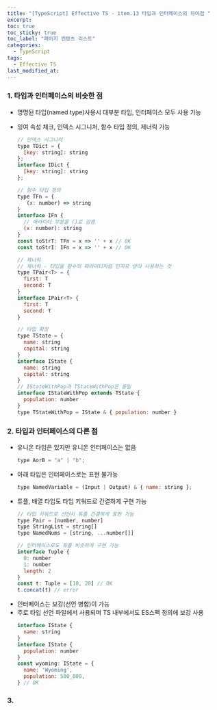 ```yaml
---
title: "[TypeScript] Effective TS - item.13 타입과 인터페이스의 차이점 "
excerpt:
toc: true
toc_sticky: true
toc_label: "페이지 컨텐츠 리스트"
categories:
  - TypeScript
tags:
  - Effective TS
last_modified_at:
---
```


### **1. 타입과 인터페이스의 비슷한 점**

- 명명된 타입(named type)사용시 대부분 타입, 인터페이스 모두 사용 가능
- 잉여 속성 체크, 인덱스 시그니처, 함수 타입 정의, 제너릭 가능

  ```javascript
  // 인덱스 시그니처
  type TDict = {
    [key: string]: string
  };
  interface IDict {
    [key: string]: string
  };

  // 함수 타입 정의
  type TFn = {
     (x: number) => string
  }
  interface IFn {
    // 파라미터 부분을 ()로 감쌈
    (x: number): string
  }
  const toStrT: TFn = x => '' + x // OK
  const toStrI: IFn = x => '' + x // OK

  // 제너릭
  // 제너릭 - 타입을 함수의 파라미터처럼 인자로 받아 사용하는 것
  type TPair<T> = {
    first: T
    second: T
  }
  interface IPair<T> {
    first: T
    second: T
  }

  // 타입 확장
  type TState = {
    name: string
    capital: string
  }
  interface IState {
    name: string
    capital: string
  }
  // IStateWithPop과 TStateWithPop은 동일
  interface IStateWithPop extends TState {
    population: number
  }
  type TStateWithPop = IState & { population: number }
  ```

### **2. 타입과 인터페이스의 다른 점**

- 유니온 타입은 있지만 유니온 인터페이스는 없음
  ```javascript
  type AorB = "a" | "b";
  ```
- 아래 타입은 인터페이스로는 표현 불가능
  ```javascript
  type NamedVariable = (Input | Output) & { name: string };
  ```
- 튜플, 배열 타입도 타입 키워드로 간결하게 구현 가능
  ```javascript
  // 타입 키워드로 선언시 튜플 간결하게 표현 가능
  type Pair = [number, number]
  type StringList = string[]
  type NamedNums = [string, ...number[]]

  // 인터페이스로도 튜플 비슷하게 구현 가능
  interface Tuple {
    0: number
    1: number
    length: 2
  }
  const t: Tuple = [10, 20] // OK
  t.concat(t) // error
  ```
- 인터페이스는 보강(선언 병합)이 가능
- 주로 타입 선언 파일에서 사용되며 TS 내부에서도 ES스펙 정의에 보강 사용
  ```javascript
  interface IState {
    name: string
  }
  interface IState {
    population: number
  }
  const wyoming: IState = {
    name: 'Wyoming',
    population: 500_000,
  } // OK
  ```

### **3.**
